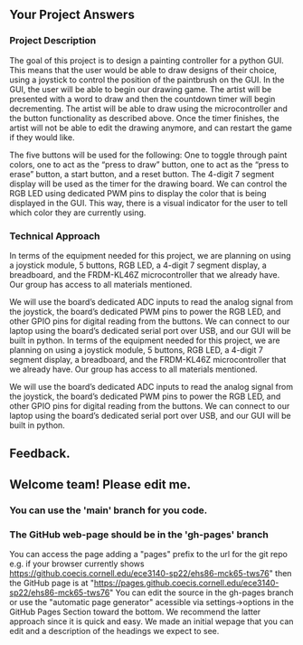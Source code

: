 ## Your Project Answers

### Project Description

The goal of this project is to design a painting controller for a python GUI. This means that the user would be able to draw designs of their choice, using a joystick to control the position of the paintbrush on the GUI. In the GUI, the user will be able to begin our drawing game. The artist will be presented with a word to draw and then the countdown timer will begin decrementing. The artist will be able to draw using the microcontroller and the button functionality as described above. Once the timer finishes, the artist will not be able to edit the drawing anymore, and can restart the game if they would like. 

The five buttons will be used for the following: One to toggle through paint colors, one to act as the “press to draw” button, one to act as the “press to erase” button, a start button, and a reset button. The 4-digit 7 segment display will be used as the timer for the drawing board. We can control the RGB LED using dedicated PWM pins to display the color that is being displayed in the GUI. This way, there is a visual indicator for the user to tell which color they are currently using.
### Technical Approach

In terms of the equipment needed for this project, we are planning on using a joystick module, 5 buttons, RGB LED, a 4-digit 7 segment display, a breadboard, and the FRDM-KL46Z microcontroller that we already have. Our group has access to all materials mentioned.

We will use the board’s dedicated ADC inputs to read the analog signal from the joystick, the board’s dedicated PWM pins to power the RGB LED, and other GPIO pins for digital reading from the buttons. We can connect to our laptop using the board’s dedicated serial port over USB, and our GUI will be built in python.
In terms of the equipment needed for this project, we are planning on using a joystick module, 5 buttons, RGB LED, a 4-digit 7 segment display, a breadboard, and the FRDM-KL46Z microcontroller that we already have. Our group has access to all materials mentioned.

We will use the board’s dedicated ADC inputs to read the analog signal from the joystick, the board’s dedicated PWM pins to power the RGB LED, and other GPIO pins for digital reading from the buttons. We can connect to our laptop using the board’s dedicated serial port over USB, and our GUI will be built in python.

## Feedback.

## Welcome team! Please edit me.
### You can use the 'main' branch for you code.
### The GitHub web-page should be in the 'gh-pages' branch
You can access the page adding a "pages" prefix to the url for the git repo e.g. if your browser currently shows https://github.coecis.cornell.edu/ece3140-sp22/ehs86-mck65-tws76" then the GitHub page is at "https://pages.github.coecis.cornell.edu/ece3140-sp22/ehs86-mck65-tws76" You can edit the source in the gh-pages branch or use the "automatic page generator" acessible via settings->options in the GitHub Pages Section toward the bottom. We recommend the latter approach since it is quick and easy. We made an initial wepage that you can edit and a description of the headings we expect to see.